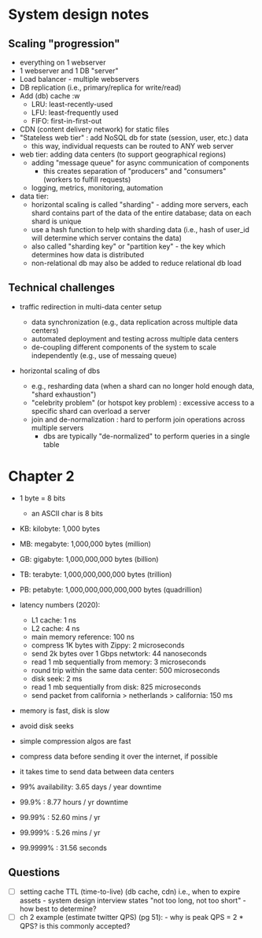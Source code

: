 # System design notes

## Scaling "progression"
- everything on 1 webserver
- 1 webserver and 1 DB "server"
- Load balancer - multiple webservers
- DB replication (i.e., primary/replica for write/read)
- Add (db) cache
:w
  - LRU:  least-recently-used
  - LFU:  least-frequently used
  - FIFO:  first-in-first-out
- CDN (content delivery network) for static files
- "Stateless web tier" : add NoSQL db for state (session, user, etc.) data
    - this way, individual requests can be routed to ANY web server
- web tier:  adding data centers (to support geographical regions)
    - adding "message queue" for async communication of components
        - this creates separation of "producers" and "consumers" (workers to fulfill requests)
    - logging, metrics, monitoring, automation
- data tier:
    - horizontal scaling is called "sharding" - adding more servers, each shard contains part of the data of the entire database; data on each shard is unique
    - use a hash function to help with sharding data (i.e., hash of user_id will determine which server contains the data)
    - also called "sharding key" or "partition key" - the key which determines how data is distributed
    - non-relational db may also be added to reduce relational db load


## Technical challenges
- traffic redirection in multi-data center setup
  - data synchronization (e.g., data replication across multiple data centers)
  - automated deployment and testing across multiple data centers
  - de-coupling different components of the system to scale independently (e.g., use of messaing queue)

- horizontal scaling of dbs
  - e.g., resharding data (when a shard can no longer hold enough data, "shard exhaustion")
  - "celebrity problem" (or hotspot key problem) : excessive access to a specific shard can overload a server
  - join and de-normalization : hard to perform join operations across multiple servers
      - dbs are typically "de-normalized" to perform queries in a single table


# Chapter 2
- 1 byte = 8 bits
  - an ASCII char is 8 bits
- KB:  kilobyte:                  1,000 bytes
- MB:  megabyte:              1,000,000 bytes (million)
- GB:  gigabyte:          1,000,000,000 bytes (billion)
- TB:  terabyte:      1,000,000,000,000 bytes (trillion)
- PB:  petabyte:  1,000,000,000,000,000 bytes (quadrillion)


- latency numbers (2020):
  - L1 cache:  1 ns
  - L2 cache:  4 ns
  - main memory reference:  100 ns
  - compress 1K bytes with Zippy: 2 microseconds
  - send 2k bytes over 1 Gbps netwtork:  44 nanoseconds
  - read 1 mb sequentially from memory: 3 microseconds
  - round trip within the same data center: 500 microseconds
  - disk seek: 2 ms
  - read 1 mb sequentially from disk:    825 microseconds
  - send packet from california > netherlands > california: 150 ms

- memory is fast, disk is slow
- avoid disk seeks
- simple compression algos are fast
- compress data before sending it over the internet, if possible
- it takes time to send data between data centers

- 99% availability: 3.65 days / year downtime
- 99.9% : 8.77 hours / yr downtime
- 99.99% : 52.60 mins / yr
- 99.999% : 5.26 mins / yr
- 99.9999% : 31.56 seconds

## Questions
- [ ] setting cache TTL (time-to-live) (db cache, cdn) i.e., when to expire assets
      - system design interview states "not too long, not too short" - how best to determine?
- [ ] ch 2 example (estimate twitter QPS) (pg 51):
      - why is peak QPS = 2 * QPS?   is this commonly accepted?